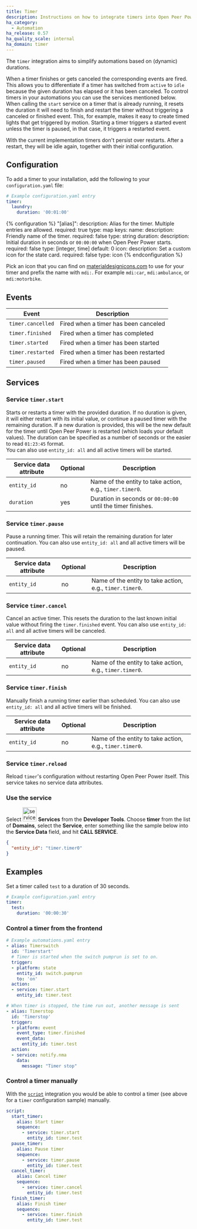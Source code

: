 ```yaml
---
title: Timer
description: Instructions on how to integrate timers into Open Peer Power.
ha_category:
  - Automation
ha_release: 0.57
ha_quality_scale: internal
ha_domain: timer
---
```


The `timer` integration aims to simplify automations based on (dynamic) durations.

When a timer finishes or gets canceled the corresponding events are fired. This allows you to differentiate if a timer has switched from `active` to `idle` because the given duration has elapsed or it has been canceled. To control timers in your automations you can use the services mentioned below. When calling the `start` service on a timer that is already running, it resets the duration it will need to finish and restart the timer without triggering a canceled or finished event. This, for example, makes it easy to create timed lights that get triggered by motion. Starting a timer triggers a started event unless the timer is paused, in that case, it triggers a restarted event.

<div class='note warning'>
  With the current implementation timers don't persist over restarts. After a restart, they will be idle again, together with their initial configuration.
</div>

## Configuration

To add a timer to your installation, add the following to your `configuration.yaml` file:

```yaml
# Example configuration.yaml entry
timer:
  laundry:
    duration: '00:01:00'
```

{% configuration %}
"[alias]":
  description: Alias for the timer. Multiple entries are allowed.
  required: true
  type: map
  keys:
    name:
      description: Friendly name of the timer.
      required: false
      type: string
    duration:
      description: Initial duration in seconds or `00:00:00` when Open Peer Power starts.
      required: false
      type: [integer, time]
      default: 0
    icon:
      description: Set a custom icon for the state card.
      required: false
      type: icon
{% endconfiguration %}

Pick an icon that you can find on [materialdesignicons.com](https://materialdesignicons.com/) to use for your timer and prefix the name with `mdi:`. For example `mdi:car`, `mdi:ambulance`, or  `mdi:motorbike`.

## Events

|           Event | Description |
| --------------- | ----------- |
| `timer.cancelled` | Fired when a timer has been canceled |
| `timer.finished` | Fired when a timer has completed |
| `timer.started` | Fired when a timer has been started|
| `timer.restarted` | Fired when a timer has been restarted |
| `timer.paused` | Fired when a timer has been paused |

## Services

### Service `timer.start`

Starts or restarts a timer with the provided duration. If no duration is given, it will either restart with its initial value, or continue a paused timer with the remaining duration. If a new duration is provided, this will be the new default for the timer until Open Peer Power is restarted (which loads your default values). The duration can be specified as a number of seconds or the easier to read `01:23:45` format.  
You can also use `entity_id: all` and all active timers will be started.

| Service data attribute | Optional | Description |
| ---------------------- | -------- | ----------- |
| `entity_id`            |      no  | Name of the entity to take action, e.g., `timer.timer0`. |
| `duration`             |      yes | Duration in seconds or `00:00:00` until the timer finishes. |

### Service `timer.pause`

Pause a running timer. This will retain the remaining duration for later continuation. You can also use `entity_id: all` and all active timers will be paused.

| Service data attribute | Optional | Description |
| ---------------------- | -------- | ----------- |
| `entity_id`            |      no  | Name of the entity to take action, e.g., `timer.timer0`. |

### Service `timer.cancel`

Cancel an active timer. This resets the duration to the last known initial value without firing the `timer.finished` event. You can also use `entity_id: all` and all active timers will be canceled.

| Service data attribute | Optional | Description |
| ---------------------- | -------- | ----------- |
| `entity_id`            |      no  | Name of the entity to take action, e.g., `timer.timer0`. |

### Service `timer.finish`

Manually finish a running timer earlier than scheduled. You can also use `entity_id: all` and all active timers will be finished.

| Service data attribute | Optional | Description |
| ---------------------- | -------- | ----------- |
| `entity_id`            |      no  | Name of the entity to take action, e.g., `timer.timer0`. |

### Service `timer.reload`

Reload `timer`'s configuration without restarting Open Peer Power itself. This service takes no service data attributes.

### Use the service

Select <img src='/images/screenshots/developer-tool-services-icon.png' alt='service developer tool icon' class="no-shadow" height="38" /> **Services** from the **Developer Tools**. Choose **timer** from the list of **Domains**, select the **Service**, enter something like the sample below into the **Service Data** field, and hit **CALL SERVICE**.

```json
{
  "entity_id": "timer.timer0"
}
```

## Examples

Set a timer called `test` to a duration of 30 seconds.

```yaml
# Example configuration.yaml entry
timer:
  test:
    duration: '00:00:30'
```

### Control a timer from the frontend

```yaml
# Example automations.yaml entry
- alias: Timerswitch
  id: 'Timerstart'
  # Timer is started when the switch pumprun is set to on.
  trigger:
  - platform: state
    entity_id: switch.pumprun
    to: 'on'
  action:
  - service: timer.start
    entity_id: timer.test

# When timer is stopped, the time run out, another message is sent
- alias: Timerstop
  id: 'Timerstop'
  trigger:
  - platform: event
    event_type: timer.finished
    event_data:
      entity_id: timer.test
  action:
  - service: notify.nma
    data:
      message: "Timer stop"
```

### Control a timer manually

With the [`script`](/integrations/script/) integration you would be able to control a timer (see above for a `timer` configuration sample) manually.

```yaml
script:
  start_timer:
    alias: Start timer
    sequence:
      - service: timer.start
        entity_id: timer.test
  pause_timer:
    alias: Pause timer
    sequence:
      - service: timer.pause
        entity_id: timer.test
  cancel_timer:
    alias: Cancel timer
    sequence:
      - service: timer.cancel
        entity_id: timer.test
  finish_timer:
    alias: Finish timer
    sequence:
      - service: timer.finish
        entity_id: timer.test
```
